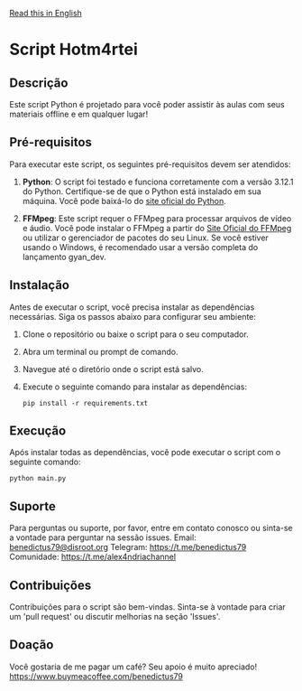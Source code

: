 [Read this in English](README.md)

# Script Hotm4rtei

## Descrição
Este script Python é projetado para você poder assistir às aulas com seus materiais offline e em qualquer lugar!

## Pré-requisitos

Para executar este script, os seguintes pré-requisitos devem ser atendidos:

1. **Python**: O script foi testado e funciona corretamente com a versão 3.12.1 do Python. Certifique-se de que o Python está instalado em sua máquina. Você pode baixá-lo do [site oficial do Python](https://www.python.org/downloads/).

2. **FFMpeg**: Este script requer o FFMpeg para processar arquivos de vídeo e áudio. Você pode instalar o FFMpeg a partir do [Site Oficial do FFMpeg](https://ffmpeg.org/download.html) ou utilizar o gerenciador de pacotes do seu Linux. Se você estiver usando o Windows, é recomendado usar a versão completa do lançamento gyan_dev.


## Instalação
Antes de executar o script, você precisa instalar as dependências necessárias. Siga os passos abaixo para configurar seu ambiente:

1. Clone o repositório ou baixe o script para o seu computador.
2. Abra um terminal ou prompt de comando.
3. Navegue até o diretório onde o script está salvo.
4. Execute o seguinte comando para instalar as dependências:

   ```
   pip install -r requirements.txt
   ```

## Execução
Após instalar todas as dependências, você pode executar o script com o seguinte comando:

   ```
   python main.py
   ```

## Suporte
Para perguntas ou suporte, por favor, entre em contato conosco ou sinta-se a vontade para perguntar na sessão issues.
Email: benedictus79@disroot.org
Telegram: https://t.me/benedictus79
Comunidade: https://t.me/alex4ndriachannel

## Contribuições
Contribuições para o script são bem-vindas. Sinta-se à vontade para criar um 'pull request' ou discutir melhorias na seção 'Issues'.

## Doação
Você gostaria de me pagar um café? Seu apoio é muito apreciado!
https://www.buymeacoffee.com/benedictus79